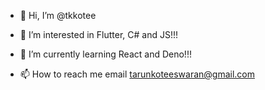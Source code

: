 - 👋 Hi, I’m @tkkotee
- 👀 I’m interested in Flutter, C# and JS!!!
- 🌱 I’m currently learning React and Deno!!!

- 📫 How to reach me email tarunkoteeswaran@gmail.com

<!---
tkkotee/tkkotee is a ✨ special ✨ repository because its `README.md` (this file) appears on your GitHub profile.
You can click the Preview link to take a look at your changes.
--->

